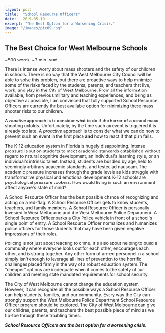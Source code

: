 ```yaml
---
layout: post
title:  "School Resource Officers"
date:   2019-05-19
excerpt: "The Best Option for a Worsening Crisis."
image: "/images/pic09.jpg"
---
```


## The Best Choice for West Melbourne Schools
<p>
~500 words, ~3 min. read.
</p>
<p>
There is intense worry about mass shooters and the safety of our children in schools. There is no way that the West Melbourne City Council will be able to solve this problem, but there are proactive ways to help minimize some of the risks faced by the students, parents, and teachers that live, work, and play in the City of West Melbourne. From all the information available, from previous military and teaching experiences, and being as objective as possible, I am convinced that fully supported School Resource Officers are currently the best available option for minimizing these mass shooter risks to our children.
</p>
<p>
A <i>reactive</i> approach is to consider what to do if the horror of a school mass shooting unfolds. Unfortunately, by the time such an event is triggered it is already too late. A <i>proactive</i> approach is to consider what we can do now to prevent such an event in the first place <b>and</b> how to react if that plan fails.
</p>
<p>
The K-12 education system in Florida is hugely disappointing. Intense pressure is put on students to meet academic standards established without regard to natural cognitive development, an individual's learning style, or an individual's intrinsic talent. Instead, students are bundled by age, held to seemingly arbitrary academic standards, and tested ad nauseam. The academic pressure increases through the grade levels as kids struggle with transformative physical and emotional development. K-12 schools are psychological pressure cookers. How would living in such an environment affect anyone's state of mind?
</p>
<p>
A School Resource Officer has the best possible chance of recognizing and acting on a red-flag. A School Resource Officer gets to know students, teachers, and family members. A School Resource Officer is personally invested in West Melbourne and the West Melbourne Police Department. A School Resource Officer parks a City Police vehicle in front of a school's single point of entry. A School Resource Officer normalizes and humanizes police officers for those students that may have been given negative impressions of their roles.  
</p>
<p>
Policing is not just about reacting to crime. It's also about helping to build a community where everyone looks out for each other, encourages each other, and is strong together. Any other form of armed personnel in a school simply isn't enough to leverage all lines of prevention to the horrific challenges placed firmly in the way of a robust education system. The "cheaper" options are inadequate when it comes to the safety of our children and meeting state mandated requirements for school security.
</p>
<p>
The City of West Melbourne cannot change the education system. However, it can recognize all the possible ways a School Resource Officer can help students, families, and our community. Every way the City can strongly support the West Melbourne Police Department School Resource Officer program should be explored. The City of West Melbourne can give our children, parents, and teachers the best possible piece of mind as we tip-toe through these troubling times.
</p>
<p>
<b><i>School Resource Officers are the best option for a worsening crisis.</i></b>
</p>
